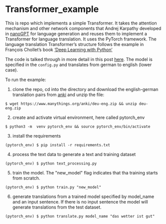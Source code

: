 # Transformer_example

This is repo which implements a simple Transformer. It takes the attention mechanism and other network components that Andrej Karpathy developed in [nanoGPT](https://github.com/karpathy/nanoGPT) for language generation and reuses them to implement a Transformer for language translation. It uses the PyTorch framework. The language translation Transformer’s structure follows the example in François Chollet’s book [‘Deep Learning with Python’](https://github.com/fchollet/deep-learning-with-python-notebooks)

The code is talked through in more detail in this post [here](https://johnardavies.github.io/technical/transformer3/). The model is specified in the ```config.py``` and translates from german to english (lower case).

To run the example:

1. clone the repo, cd into the directory and download the english-german translation pairs from [anki](https://www.manythings.org/anki/) and unzip the file:
```
$ wget https://www.manythings.org/anki/deu-eng.zip && unzip deu-eng.zip
```
2. create and activate virtual environment, here called pytorch_env
```
$ python3 -m  venv pytorch_env && source pytorch_env/bin/activate
```
3. install the requirements
```
(pytorch_env) $ pip install -r requirements.txt
```
4. process the text data to generate a text and training dataset
```
(pytorch_env) $ python text_processing.py
```
5. train the model. The "new_model" flag indicates that tha training starts from scratch.
```
(pytorch_env) $ python train.py "new_model"
```
6. generate translations from a trained model specified by model_name and an input sentence. If there is no input sentence the model will generate translations from the test dataset.
```
(pytorch_env) $ python translate.py model_name "das wetter ist gut"
```
